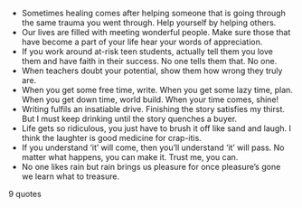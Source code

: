  - Sometimes healing comes after helping someone that is going through the same trauma you went through. Help yourself by helping others.
 - Our lives are filled with meeting wonderful people. Make sure those that have become a part of your life hear your words of appreciation.
 - If you work around at-risk teen students, actually tell them you love them and have faith in their success. No one tells them that. No one.
 - When teachers doubt your potential, show them how wrong they truly are.
 - When you get some free time, write. When you get some lazy time, plan. When you get down time, world build. When your time comes, shine!
 - Writing fulfils an insatiable drive. Finishing the story satisfies my thirst. But I must keep drinking until the story quenches a buyer.
 - Life gets so ridiculous, you just have to brush it off like sand and laugh. I think the laughter is good medicine for crap-itis.
 - If you understand ‘it’ will come, then you’ll understand ‘it’ will pass. No matter what happens, you can make it. Trust me, you can.
 - No one likes rain but rain brings us pleasure for once pleasure’s gone we learn what to treasure.

9 quotes